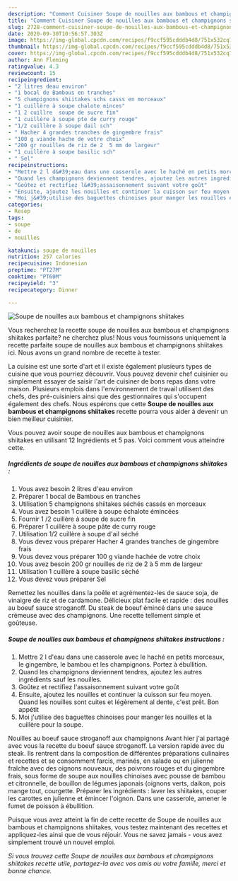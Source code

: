 ```yaml
---
description: "Comment Cuisiner Soupe de nouilles aux bambous et champignons shiitakes"
title: "Comment Cuisiner Soupe de nouilles aux bambous et champignons shiitakes"
slug: 2728-comment-cuisiner-soupe-de-nouilles-aux-bambous-et-champignons-shiitakes
date: 2020-09-30T10:56:57.303Z
image: https://img-global.cpcdn.com/recipes/f9ccf595cdddb4d8/751x532cq70/soupe-de-nouilles-aux-bambous-et-champignons-shiitakes-photo-principale-de-la-recette.jpg
thumbnail: https://img-global.cpcdn.com/recipes/f9ccf595cdddb4d8/751x532cq70/soupe-de-nouilles-aux-bambous-et-champignons-shiitakes-photo-principale-de-la-recette.jpg
cover: https://img-global.cpcdn.com/recipes/f9ccf595cdddb4d8/751x532cq70/soupe-de-nouilles-aux-bambous-et-champignons-shiitakes-photo-principale-de-la-recette.jpg
author: Ann Fleming
ratingvalue: 4.3
reviewcount: 15
recipeingredient:
- "2 litres deau environ"
- "1 bocal de Bambous en tranches"
- "5 champignons shiitakes schs casss en morceaux"
- "1 cuillère à soupe chalote minces"
- "1 2 cuillre  soupe de sucre fin"
- "1 cuillère à soupe pte de curry rouge"
- "1/2 cuillère à soupe dail sch"
- " Hacher 4 grandes tranches de gingembre frais"
- "100 g viande hache de votre choix"
- "200 gr nouilles de riz de 2  5 mm de largeur"
- "1 cuillère à soupe basilic sch"
- " Sel"
recipeinstructions:
- "Mettre 2 l d&#39;eau dans une casserole avec le haché en petits morceaux, le gingembre, le bambou et les champignons. Portez à ébullition."
- "Quand les champignons deviennent tendres, ajoutez les autres ingrédients sauf les nouilles."
- "Goûtez et rectifiez l&#39;assaisonnement suivant votre goût"
- "Ensuite, ajoutez les nouilles et continuer la cuisson sur feu moyen. Quand les nouilles sont cuites et légèrement al dente, c&#39;est prêt. Bon appétit"
- "Moi j&#39;utilise des baguettes chinoises pour manger les nouilles et la cuillère pour la soupe."
categories:
- Resep
tags:
- soupe
- de
- nouilles

katakunci: soupe de nouilles 
nutrition: 257 calories
recipecuisine: Indonesian
preptime: "PT27M"
cooktime: "PT60M"
recipeyield: "3"
recipecategory: Dinner

---
```



![Soupe de nouilles aux bambous et champignons shiitakes](https://img-global.cpcdn.com/recipes/f9ccf595cdddb4d8/751x532cq70/soupe-de-nouilles-aux-bambous-et-champignons-shiitakes-photo-principale-de-la-recette.jpg)

Vous recherchez la recette soupe de nouilles aux bambous et champignons shiitakes parfaite? ne cherchez plus! Nous vous fournissons uniquement la recette parfaite soupe de nouilles aux bambous et champignons shiitakes ici. Nous avons un grand nombre de recette à tester.

La cuisine est une sorte d'art et il existe également plusieurs types de cuisine que vous pourriez découvrir. Vous pouvez devenir chef cuisinier ou simplement essayer de saisir l'art de cuisiner de bons repas dans votre maison. Plusieurs emplois dans l'environnement de travail utilisent des chefs, des pré-cuisiniers ainsi que des gestionnaires qui s'occupent également des chefs. Nous espérons que cette <strong> Soupe de nouilles aux bambous et champignons shiitakes </strong> recette pourra vous aider à devenir un bien meilleur cuisinier.

<!--inarticleads1-->

Vous pouvez avoir soupe de nouilles aux bambous et champignons shiitakes en utilisant 12 Ingrédients et 5 pas. Voici comment vous atteindre cette.

##### Ingrédients de soupe de nouilles aux bambous et champignons shiitakes :

1. Vous avez besoin 2 litres d&#39;eau environ
1. Préparer 1 bocal de Bambous en tranches
1. Utilisation 5 champignons shiitakes séchés cassés en morceaux
1. Vous avez besoin 1 cuillère à soupe échalote émincées
1. Fournir 1 /2 cuillère à soupe de sucre fin
1. Préparer 1 cuillère à soupe pâte de curry rouge
1. Utilisation 1/2 cuillère à soupe d&#39;ail séché
1. Vous devez vous préparer  Hacher 4 grandes tranches de gingembre frais
1. Vous devez vous préparer 100 g viande hachée de votre choix
1. Vous avez besoin 200 gr nouilles de riz de 2 à 5 mm de largeur
1. Utilisation 1 cuillère à soupe basilic séché
1. Vous devez vous préparer  Sel


Remettez les nouilles dans la poêle et agrémentez-les de sauce soja, de vinaigre de riz et de cardamone. Délicieux plat facile et rapide : des nouilles au boeuf sauce stroganoff. Du steak de boeuf émincé dans une sauce crémeuse avec des champignons. Une recette tellement simple et goûteuse. 

<!--inarticleads2-->

##### Soupe de nouilles aux bambous et champignons shiitakes instructions :

1. Mettre 2 l d&#39;eau dans une casserole avec le haché en petits morceaux, le gingembre, le bambou et les champignons. Portez à ébullition.
1. Quand les champignons deviennent tendres, ajoutez les autres ingrédients sauf les nouilles.
1. Goûtez et rectifiez l&#39;assaisonnement suivant votre goût
1. Ensuite, ajoutez les nouilles et continuer la cuisson sur feu moyen. Quand les nouilles sont cuites et légèrement al dente, c&#39;est prêt. Bon appétit
1. Moi j&#39;utilise des baguettes chinoises pour manger les nouilles et la cuillère pour la soupe.


Nouilles au boeuf sauce stroganoff aux champignons Avant hier j&#39;ai partagé avec vous la recette du boeuf sauce stroganoff. La version rapide avec du steak. Ils rentrent dans la composition de différentes préparations culinaires et recettes et se consomment farcis, marinés, en salade ou en julienne fraîche avec des oignons nouveaux, des poivrons rouges et du gingembre frais, sous forme de soupe aux nouilles chinoises avec pousse de bambou et citronnelle, de bouillon de légumes japonais (oignons verts, daikon, pois mange tout, courgette. Préparer les ingrédients : laver les shiitakes, couper les carottes en julienne et émincer l&#39;oignon. Dans une casserole, amener le fumet de poisson à ébullition. 

<!--inarticleads1-->

<p>
Puisque vous avez atteint la fin de cette recette de Soupe de nouilles aux bambous et champignons shiitakes, vous testez maintenant des recettes et appliquez-les ainsi que de vous réjouir. Vous ne savez jamais - vous avez simplement trouvé un nouvel emploi.
</p>

<p>
<i>Si vous trouvez cette Soupe de nouilles aux bambous et champignons shiitakes recette utile, partagez-la avec vos amis ou votre famille, merci et bonne chance.</i>
</p>
